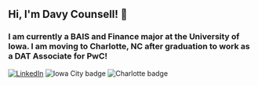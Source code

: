 ## Hi, I'm Davy Counsell! 👋
### I am currently a BAIS and Finance major at the University of Iowa. I am moving to Charlotte, NC after graduation to work as a DAT Associate for PwC!
[![LinkedIn](https://img.shields.io/static/v1?message=linkedin&logo=linkedin&labelColor=5c5c5c&color=3776AB&logoColor=white&label=%20&style=for-the-badge)](https://www.linkedin.com/in/davy-counsell/)
![Iowa City badge](https://img.shields.io/static/v1?message=IA&logo=google-maps&labelColor=ffcd00&color=000000&logoColor=black&label=Iowa%20City&style=for-the-badge)
![Charlotte badge](https://img.shields.io/static/v1?message=NC&logo=google-maps&labelColor=00788C&color=1D1160&logoColor=white&label=Charlotte&style=for-the-badge)

